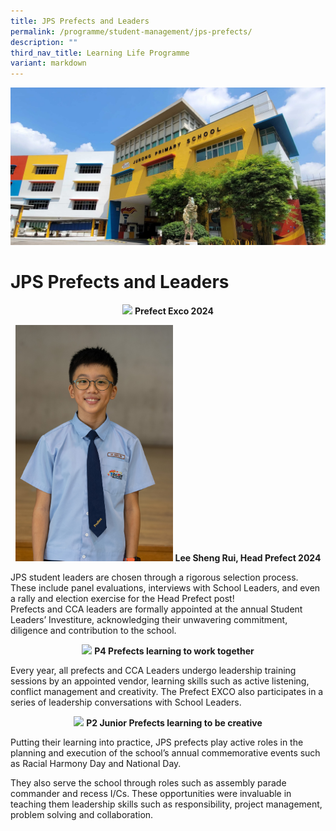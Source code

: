 ```yaml
---
title: JPS Prefects and Leaders
permalink: /programme/student-management/jps-prefects/
description: ""
third_nav_title: Learning Life Programme
variant: markdown
---
```

![](/images/JPS_School_Front_Banner.jpg)

# JPS Prefects and Leaders

<p style="text-align:center">
<img src="/images/EXCO.JPG">
	<b>Prefect Exco 2024</b></p>

<p style="text-align:center">
<img src="/images/Lee_Sheng_Rui_3.jpg" style="width:50%">
<b>Lee Sheng Rui,  Head Prefect 2024</b></p>

JPS student leaders are chosen through a rigorous selection process. These include panel evaluations, interviews with School Leaders, and even a rally and election exercise for the Head Prefect post! <br>
Prefects and CCA leaders are formally appointed at the annual Student Leaders’ Investiture, acknowledging their unwavering commitment, diligence and contribution to the school.

<p style="text-align:center">
<img src="/images/P4Prefects.jpg" style="width:50%">
<b>P4 Prefects learning to work together</b></p>

Every year, all prefects and CCA Leaders undergo leadership training sessions by an appointed vendor, learning skills such as active listening, conflict management and creativity. The Prefect EXCO also participates in a series of leadership conversations with School Leaders.

<p style="text-align:center">
<img src="/images/P2.jpg" style="width:50%">
<b>P2 Junior Prefects learning to be creative</b></p>


Putting their learning into practice, JPS prefects play active roles in the planning and execution of the school’s annual commemorative events such as Racial Harmony Day and National Day.


They also serve the school through roles such as assembly parade commander and recess I/Cs. These opportunities were invaluable in teaching them leadership skills such as responsibility, project management, problem solving and collaboration.